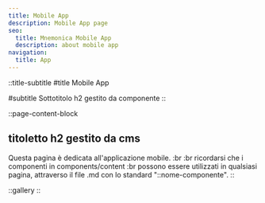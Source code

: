 ```yaml
---
title: Mobile App
description: Mobile App page
seo:
  title: Mnemonica Mobile App
  description: about mobile app
navigation:
  title: App
---
```


::title-subtitle
#title
Mobile App

#subtitle
Sottotitolo h2 gestito da componente
::

::page-content-block
## titoletto h2 gestito da cms

Questa pagina è dedicata all'applicazione mobile. :br :br ricordarsi che i componenti in components/content :br possono essere utilizzati in qualsiasi pagina, attraverso il file .md con lo standard "::nome-componente".
::

::gallery
::
